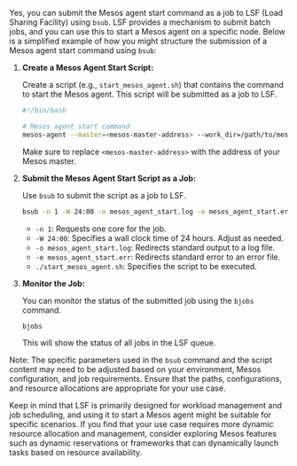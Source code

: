Yes, you can submit the Mesos agent start command as a job to LSF (Load Sharing Facility) using `bsub`. LSF provides a mechanism to submit batch jobs, and you can use this to start a Mesos agent on a specific node. Below is a simplified example of how you might structure the submission of a Mesos agent start command using `bsub`:

1. **Create a Mesos Agent Start Script:**

   Create a script (e.g., `start_mesos_agent.sh`) that contains the command to start the Mesos agent. This script will be submitted as a job to LSF.

   ```bash
   #!/bin/bash

   # Mesos agent start command
   mesos-agent --master=<mesos-master-address> --work_dir=/path/to/mesos/agent/work/dir
   ```

   Make sure to replace `<mesos-master-address>` with the address of your Mesos master.

2. **Submit the Mesos Agent Start Script as a Job:**

   Use `bsub` to submit the script as a job to LSF.

   ```bash
   bsub -n 1 -W 24:00 -o mesos_agent_start.log -e mesos_agent_start.err ./start_mesos_agent.sh
   ```

   - `-n 1`: Requests one core for the job.
   - `-W 24:00`: Specifies a wall clock time of 24 hours. Adjust as needed.
   - `-o mesos_agent_start.log`: Redirects standard output to a log file.
   - `-e mesos_agent_start.err`: Redirects standard error to an error file.
   - `./start_mesos_agent.sh`: Specifies the script to be executed.

3. **Monitor the Job:**

   You can monitor the status of the submitted job using the `bjobs` command.

   ```bash
   bjobs
   ```

   This will show the status of all jobs in the LSF queue.

Note: The specific parameters used in the `bsub` command and the script content may need to be adjusted based on your environment, Mesos configuration, and job requirements. Ensure that the paths, configurations, and resource allocations are appropriate for your use case.

Keep in mind that LSF is primarily designed for workload management and job scheduling, and using it to start a Mesos agent might be suitable for specific scenarios. If you find that your use case requires more dynamic resource allocation and management, consider exploring Mesos features such as dynamic reservations or frameworks that can dynamically launch tasks based on resource availability.
